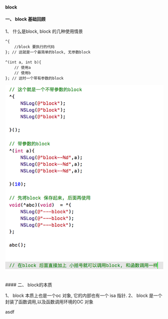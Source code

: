 #### block


#### 一、 block 基础回顾

1、 什么是block, block 的几种使用情景

```
^{
    //block 要执行的代码
}; // 这就是一个最简单的block, 无参数block

^(int a, int b){
    // 使用a 
    // 使用b
}; // 这时一个带有参数的block
```

![](/assets/Snip20190109_1.png)





<br>
#### 二、 block的本质

1、 block 本质上也是一个oc 对象, 它的内部也有一个 isa 指针.
2、 block 是一个封装了函数调用,以及函数调用环境的OC 对象


asdf 